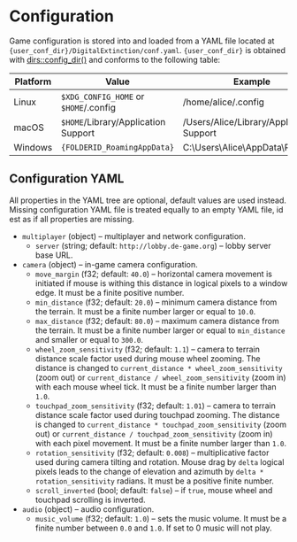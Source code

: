 # Configuration

Game configuration is stored into and loaded from a YAML file located at
`{user_conf_dir}/DigitalExtinction/conf.yaml`. `{user_conf_dir}` is obtained
with [dirs::config_dir()](https://docs.rs/dirs/latest/dirs/fn.config_dir.html)
and conforms to the following table:

|Platform | Value                                 | Example                                  |
| ------- | ------------------------------------- | ---------------------------------------- |
| Linux   | `$XDG_CONFIG_HOME` or `$HOME`/.config | /home/alice/.config                      |
| macOS   | `$HOME`/Library/Application Support   | /Users/Alice/Library/Application Support |
| Windows | `{FOLDERID_RoamingAppData}`           | C:\Users\Alice\AppData\Roaming           |

## Configuration YAML

All properties in the YAML tree are optional, default values are used instead.
Missing configuration YAML file is treated equally to an empty YAML file, id
est as if all properties are missing.

* `multiplayer` (object) – multiplayer and network configuration.
  * `server` (string; default: `http://lobby.de-game.org`) – lobby server base URL.
* `camera` (object) – in-game camera configuration.
  * `move_margin` (f32; default: `40.0`) – horizontal camera movement is
    initiated if mouse is withing this distance in logical pixels to a window
    edge. It must be a finite positive number.
  * `min_distance` (f32; default: `20.0`) – minimum camera distance from the
    terrain. It must be a finite number larger or equal to `10.0`.
  * `max_distance` (f32; default: `80.0`) – maximum camera distance from the
    terrain. It must be a finite number larger or equal to `min_distance` and
    smaller or equal to `300.0`.
  * `wheel_zoom_sensitivity` (f32; default: `1.1`) – camera to terrain distance
    scale factor used during mouse wheel zooming. The distance is changed to
    `current_distance * wheel_zoom_sensitivity` (zoom out) or `current_distance
    / wheel_zoom_sensitivity` (zoom in) with each mouse wheel tick. It must be
    a finite number larger than `1.0`.
  * `touchpad_zoom_sensitivity` (f32; default: `1.01`) – camera to terrain
    distance scale factor used during touchpad zooming. The distance is changed
    to `current_distance * touchpad_zoom_sensitivity` (zoom out) or
    `current_distance / touchpad_zoom_sensitivity` (zoom in) with each pixel
    movement. It must be a finite number larger than `1.0`.
  * `rotation_sensitivity` (f32; default: `0.008`) – multiplicative factor used
    during camera tilting and rotation. Mouse drag by `delta` logical pixels
    leads to the change of elevation and azimuth by `delta *
    rotation_sensitivity` radians. It must be a positive finite number.
  * `scroll_inverted` (bool; default: `false`) – if `true`, mouse wheel and
    touchpad scrolling is inverted.
* `audio` (object) – audio configuration.
  * `music_volume` (f32; default: `1.0`) – sets the music volume. It must be a finite
    number between `0.0` and `1.0`. If set to 0 music will not play.
